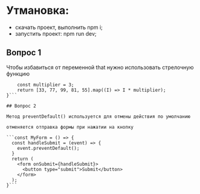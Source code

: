 # Утмановка:
- скачать проект, выполнить npm i;
- запустить проект: npm run dev;

## Вопрос 1
Чтобы избавиться от переменной that нужно использовать стрелочную функцию 

```function parent() {
    const multiplier = 3;
    return [33, 77, 99, 81, 55].map((I) => I * multiplier);
}```

## Вопрос 2

Метод preventDefault() используется для отмены действия по умолчанию

отменяется отправка формы при нажатии на кнопку

```const MyForm = () => {
  const handleSubmit = (event) => {
    event.preventDefault();
  }
  return (
    <form onSubmit={handleSubmit}>
      <button type="submit">Submit</button>
    </form>
  );
}```
